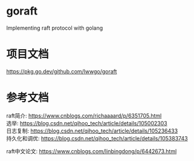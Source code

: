 # goraft
Implementing raft protocol with golang

# 项目文档
https://pkg.go.dev/github.com/lwwgo/goraft

# 参考文档
raft简介: https://www.cnblogs.com/richaaaard/p/6351705.html  
选举: https://blog.csdn.net/qihoo_tech/article/details/105002303  
日志复制: https://blog.csdn.net/qihoo_tech/article/details/105236433  
持久化和调优: https://blog.csdn.net/qihoo_tech/article/details/105383743  

raft中文论文: https://www.cnblogs.com/linbingdong/p/6442673.html  
